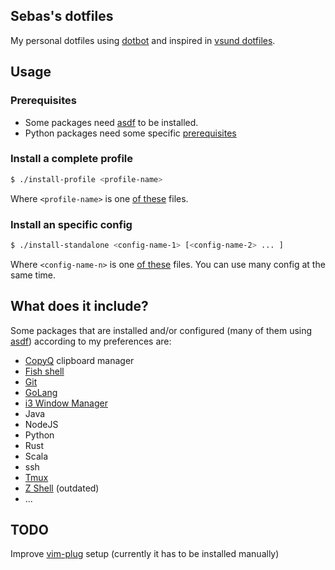 ## Sebas's dotfiles

My personal dotfiles using [dotbot](https://github.com/anishathalye/dotbot) and
inspired in [vsund dotfiles](https://github.com/vsund/dotfiles).

## Usage

### Prerequisites

- Some packages need [asdf](https://github.com/asdf-vm/asdf) to be installed.
- Python packages need some specific [prerequisites](https://github.com/pyenv/pyenv/wiki/Common-build-problems#prerequisites)

### Install a complete profile

```sh
$ ./install-profile <profile-name>
```
Where `<profile-name>` is one [of these](./meta/profiles) files.

### Install an specific config

```sh
$ ./install-standalone <config-name-1> [<config-name-2> ... ]
```
Where `<config-name-n>` is one [of these](./meta/configs) files.  You can use
many config at the same time.


## What does it include?

Some packages that are installed and/or configured (many of them using
[asdf](https://github.com/asdf-vm/asdf])) according to my preferences are:

- [CopyQ](https://github.com/hluk/CopyQ) clipboard manager
- [Fish shell](https://fishshell.com/)
- [Git](https://git-scm.com/)
- [GoLang](https://golang.org/)
- [i3 Window Manager](https://i3wm.org/)
- Java
- NodeJS
- Python
- Rust
- Scala
- ssh
- [Tmux](https://github.com/tmux/tmux/wiki)
- [Z Shell](https://www.zsh.org/) (outdated)
- ...

## TODO

Improve [vim-plug](https://github.com/junegunn/vim-plug) setup (currently it has to be installed manually)
